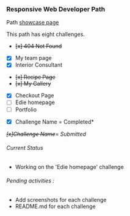 

### Responsive Web Developer Path 

Path [showcase page](https://dev-challenges-io.vimo.vercel.app/responsive_web_developer/)

This path has eight challenges. 

- ~~[x] 404 Not Found~~
- [x] My team page
- [x] Interior Consultant
- ~~[x] Recipe Page~~
- ~~[x] My Gallery~~
- [x] Checkout Page
- [ ] Edie homepage
- [ ] Portfolio

*[x] Challenge Name = Completed*

*~~[x]Challenge Name~~=  Submitted*
###### Current Status  
 - Working on the 'Edie homepage' challenge
###### Pending activities : 
- Add screenshots for each challenge
- README.md for each challenge